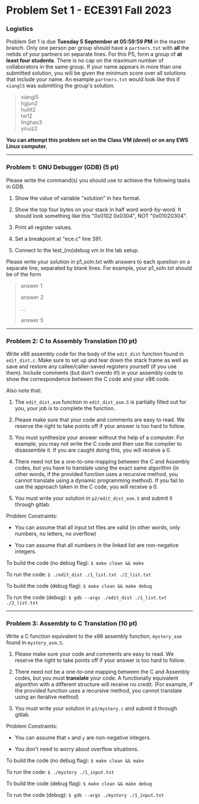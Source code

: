 # Problem Set 1 - ECE391 Fall 2023

### Logistics
Problem Set 1 is due **Tuesday 5 September at 05:59:59 PM** in the master branch. Only one
person per group should have a `partners.txt` with **all** the netids of your partners on separate lines.
For this PS, form a group of **at least four students**.  There is no cap on the maximum number of collaborators in the same group. If your name appears in more than one submitted solution, you will be given the minimum score over all solutions that include your name.
An example `partners.txt` would look like this if `xiangl5` was submitting the group's solution.

> xiangl5 <br>
> hgjun2 <br>
> huilit2 <br>
> tw12 <br>
> linghao3 <br>
> yiruiz2 <br>


**You can attempt this problem set on the Class VM (devel) or on any EWS Linux computer.**

---   

### Problem 1: GNU Debugger (GDB) (5 pt)
Please write the command(s) you should use to achieve the following tasks in GDB.    

1. Show the value of variable "solution" in hex format.   

2. Show the top four bytes on your stack in half word word-by-word.  It should look something like this "0x0102 0x0304", NOT "0x01020304".

3. Print all register values.

4. Set a breakpoint at "ece.c" line 391.

5. Connect to the test\_(no)debug vm in the lab setup.

Please write your solution in p1\_soln.txt with answers to each question on a separate line, separated by blank lines. For example, your p1\_soln.txt should be of the form
> answer 1
>
> answer 2 
>
>
> ...
>
>
> answer 5

---

### Problem 2: C to Assembly Translation (10 pt)
Write x86 assembly code for the body of the `edit_dist` function found in `edit_dist.c`. Make sure to set up and tear down the stack frame as well as save and restore any callee/caller-saved registers yourself (if you use them). Include comments (but don't overdo it!) in your assembly code to show the correspondence between the C code and your x86 code.

Also note that:   

1. The `edit_dist_asm` function in `edit_dist_asm.S` is partially filled out for you, your job is to complete the function.

2. Please make sure that your code and comments are easy to read. We reserve the right to take points off if your answer is too hard to follow.

3. You must synthesize your answer without the help of a computer. For example, you may not write the C code and then use the compiler to disassemble it. If you are caught doing this, you will receive a 0.

4. There need not be a one-to-one mapping between the C and Assembly codes, but you have to translate using the exact same algorithm (in other words, if the provided function uses a recursive method, you cannot translate using a dynamic programming method). If you fail to use the approach taken in the C code, you will receive a 0.   

5. You must write your solution in `p2/edit_dist_asm.S` and submit it through gitlab.

Problem Constraints:   

- You can assume that all input txt files are valid (in other words, only numbers, no letters, no overflow)

- You can assume that all numbers in the linked list are non-negative integers.

To build the code (no debug flag):
`$ make clean && make`

To run the code:
`$ ./edit_dist ./1_list.txt ./2_list.txt`

To build the code (debug flag):
`$ make clean && make debug`

To run the code (debug):
`$ gdb --args ./edit_dist ./1_list.txt ./2_list.txt`

---

### Problem 3: Assembly to C Translation (10 pt)
Write a C function equivalent to the x86 assembly function, `mystery_asm` found in `mystery_asm.S`.

1. Please make sure your code and comments are easy to read. We reserve the right to take points off if your answer is too hard to follow.

2. There need not be a one-to-one mapping between the C and Assembly codes, but you must **translate** your code.  A functionally equivalent algorithm with a different structure will receive no credit.  (For example, if the provided function uses a recursive method, you cannot translate using an iterative method)

3. You must write your solution in `p3/mystery.c` and submit it through gitlab.

Problem Constraints:   

- You can assume that `x` and `y` are non-negative integers.

- You don't need to worry about overflow situations.

To build the code (no debug flag):
`$ make clean && make`

To run the code:
`$ ./mystery ./1_input.txt`

To build the code (debug flag):
`$ make clean && make debug`

To run the code (debug):
`$ gdb --args ./mystery ./1_input.txt`

